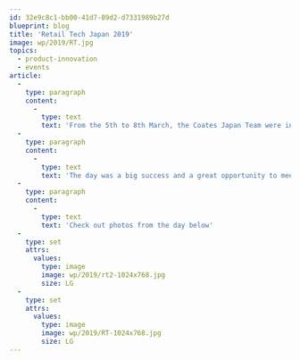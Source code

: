 ```yaml
---
id: 32e9c8c1-bb00-41d7-89d2-d7331989b27d
blueprint: blog
title: 'Retail Tech Japan 2019'
image: wp/2019/RT.jpg
topics:
  - product-innovation
  - events
article:
  -
    type: paragraph
    content:
      -
        type: text
        text: 'From the 5th to 8th March, the Coates Japan Team were invited by our installation and maintenance partner, Tsuzki Techno Service, to exhibit our K1 and K2 kiosks at Retail Tech Japan 2019, the largest retail technology trade show in Japan.'
  -
    type: paragraph
    content:
      -
        type: text
        text: 'The day was a big success and a great opportunity to meet with business partners. We send a great thank you to Tsuzuki Techno Service for their support and great work to all those who helped behind the scenes for this day!'
  -
    type: paragraph
    content:
      -
        type: text
        text: 'Check out photos from the day below'
  -
    type: set
    attrs:
      values:
        type: image
        image: wp/2019/rt2-1024x768.jpg
        size: LG
  -
    type: set
    attrs:
      values:
        type: image
        image: wp/2019/RT-1024x768.jpg
        size: LG
---
```

